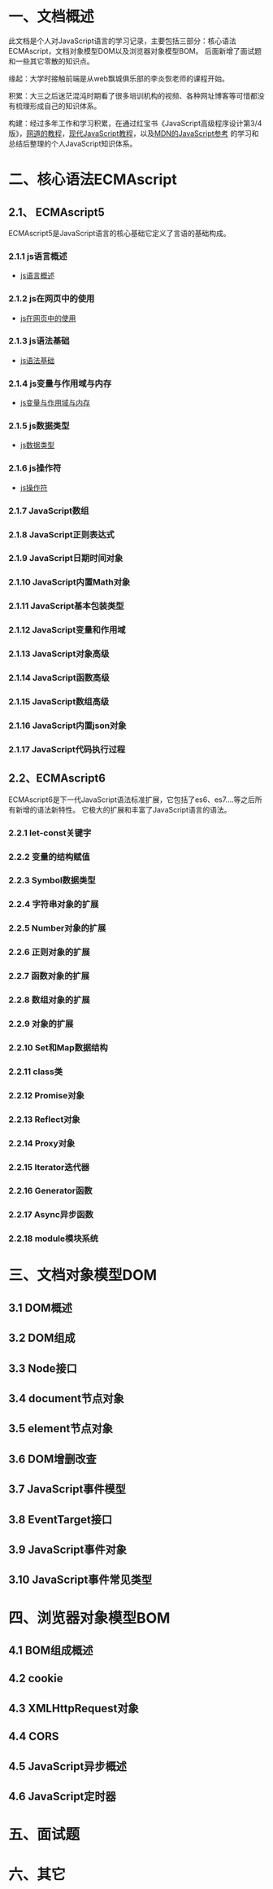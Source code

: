 # 一、文档概述
此文档是个人对JavaScript语言的学习记录，主要包括三部分：核心语法ECMAscript，文档对象模型DOM以及浏览器对象模型BOM。
后面新增了面试题和一些其它零散的知识点。

缘起：大学时接触前端是从web飘城俱乐部的李炎恢老师的课程开始。

积累：大三之后迷茫混沌时期看了很多培训机构的视频、各种网址博客等可惜都没有梳理形成自己的知识体系。

构建：经过多年工作和学习积累，在通过红宝书《JavaScript高级程序设计第3/4版》，[网道的教程](https://wangdoc.com)，[现代JavaScript教程](https://zh.javascript.info/)，以及[MDN的JavaScript参考](https://developer.mozilla.org/zh-CN/docs/Web/JavaScript) 的学习和总结后整理的个人JavaScript知识体系。

# 二、核心语法ECMAscript

## 2.1、 ECMAscript5
ECMAscript5是JavaScript语言的核心基础它定义了言语的基础构成。

### 2.1.1 js语言概述
* [js语言概述](./src/views/ECMAScript/1-JS语言概述.html "js语言概述")
### 2.1.2 js在网页中的使用
* [js在网页中的使用](./src/views/ECMAScript/2-JS在网页中的使用.html "js在网页中的使用")
### 2.1.3 js语法基础
* [js语法基础](./src/views/ECMAScript/3-JS语言基础语法.html "js语法基础")
### 2.1.4 js变量与作用域与内存
* [js变量与作用域与内存](./src/views/ECMAScript/4-JS变量与作用域与内存.html "js变量与作用域与内存")
### 2.1.5 js数据类型
* [js数据类型](./src/views/ECMAScript/5-JS数据类型.html "js数据类型")
### 2.1.6 js操作符
* [js操作符](./src/views/ECMAScript/6-JS操作符.html "js操作符")
### 2.1.7 JavaScript数组
### 2.1.8 JavaScript正则表达式
### 2.1.9 JavaScript日期时间对象
### 2.1.10 JavaScript内置Math对象
### 2.1.11 JavaScript基本包装类型
### 2.1.12 JavaScript变量和作用域
### 2.1.13 JavaScript对象高级
### 2.1.14 JavaScript函数高级
### 2.1.15 JavaScript数组高级
### 2.1.16 JavaScript内置json对象
### 2.1.17 JavaScript代码执行过程

## 2.2、ECMAscript6
ECMAscript6是下一代JavaScript语法标准扩展，它包括了es6、es7....等之后所有新增的语法新特性。
它极大的扩展和丰富了JavaScript语言的语法。

### 2.2.1 let-const关键字
### 2.2.2 变量的结构赋值
### 2.2.3 Symbol数据类型
### 2.2.4 字符串对象的扩展
### 2.2.5 Number对象的扩展
### 2.2.6 正则对象的扩展
### 2.2.7 函数对象的扩展
### 2.2.8 数组对象的扩展
### 2.2.9 对象的扩展
### 2.2.10 Set和Map数据结构
### 2.2.11 class类
### 2.2.12 Promise对象
### 2.2.13 Reflect对象
### 2.2.14 Proxy对象
### 2.2.15 Iterator迭代器
### 2.2.16 Generator函数
### 2.2.17 Async异步函数
### 2.2.18 module模块系统

# 三、文档对象模型DOM
## 3.1 DOM概述
## 3.2 DOM组成
## 3.3 Node接口
## 3.4 document节点对象
## 3.5 element节点对象
## 3.6 DOM增删改查
## 3.7 JavaScript事件模型
## 3.8 EventTarget接口
## 3.9 JavaScript事件对象
## 3.10 JavaScript事件常见类型

# 四、浏览器对象模型BOM
## 4.1 BOM组成概述
## 4.2 cookie
## 4.3 XMLHttpRequest对象
## 4.4 CORS
## 4.5 JavaScript异步概述
## 4.6 JavaScript定时器

# 五、面试题

# 六、其它